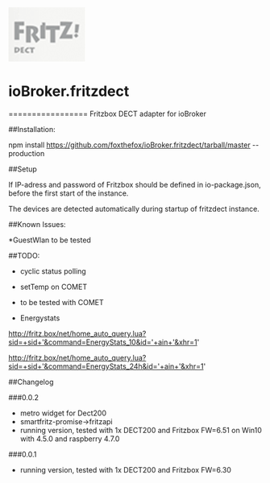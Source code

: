 

![Logo](admin/fritzdect_logo.png)
# ioBroker.fritzdect
=================
Fritzbox DECT adapter for ioBroker

##Installation:

npm install https://github.com/foxthefox/ioBroker.fritzdect/tarball/master --production

##Setup

If IP-adress and password of Fritzbox should be defined in io-package.json, before the first start of the instance.

The devices are detected automatically during startup of fritzdect instance.

##Known Issues:

*GuestWlan to be tested

##TODO:

* cyclic status polling

* setTemp on COMET

* to be tested with COMET

* Energystats

http://fritz.box/net/home_auto_query.lua?sid=+sid+'&command=EnergyStats_10&id='+ain+'&xhr=1'

http://fritz.box/net/home_auto_query.lua?sid=+sid+'&command=EnergyStats_24h&id='+ain+'&xhr=1'

##Changelog

###0.0.2
* metro widget for Dect200
* smartfritz-promise->fritzapi
* running version, tested with 1x DECT200 and Fritzbox FW=6.51 on Win10 with 4.5.0 and raspberry 4.7.0

###0.0.1
* running version, tested with 1x DECT200 and Fritzbox FW=6.30
